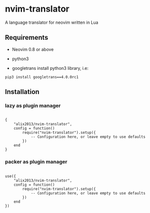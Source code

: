 # nvim-translator
A language translator for neovim written in Lua

## Requirements

- Neovim 0.8 or above 

- python3

- googletrans
install python3 library, i.e:

```shell
pip3 install googletrans==4.0.0rc1
```

## Installation 

### lazy as plugin manager
```shell

{
    "alix2013/nvim-translator",
    config = function()
        require("nvim-translator").setup({
            -- Configuration here, or leave empty to use defaults
        })
    end
}

```
### packer as plugin manager

```shell

use({
    "alix2013/nvim-translator",
    config = function()
        require("nvim-translator").setup({
            -- Configuration here, or leave empty to use defaults
        })
    end
})


```


